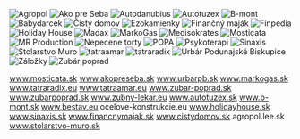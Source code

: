 ![Agropol](/images/referencie/agropol.jpg)
![Ako pre Seba](/images/referencie/akopreseba-sk.jpg)
![Autodanubius](/images/referencie/autodanubius.jpg)
![Autotuzex](/images/referencie/autotuzex.jpg)
![B-mont](/images/referencie/b-mont.jpg)
![Babydarcek](/images/referencie/babydarcek.jpg)
![Čistý domov](/images/referencie/cistydomov.jpg)
![Ezokamienky](/images/referencie/ezokamienky.jpg)
![Finančný maják](/images/referencie/financnymajak.jpg)
![Finpedia](/images/referencie/finpedia.jpg)
![Holiday House](/images/referencie/holidayhouse.jpg)
![Madax](/images/referencie/madax.jpg)
![MarkoGas](/images/referencie/markogas.jpg)
![Medisokrates](/images/referencie/medisokrates.jpg)
![Mosticata](/images/referencie/mosticata.jpg)
![MR Production](/images/referencie/mr-production.jpg)
![Nepecene torty](/images/referencie/nepecenetorty.jpg)
![POPA](/images/referencie/popa.jpg)
![Psykoterapi](/images/referencie/psykoterapipraktiken.jpg)
![Sinaxis](/images/referencie/sinaxis.jpg)
![Stolarstvo Muro](/images/referencie/stolarstvo-muro.jpg)
![tatraamar](/images/referencie/tatraamar.jpg)
![tatraradix](/images/referencie/tatraradix.jpg)
![Urbár Podunajské Biskupice](/images/referencie/urbarpb.JPG)
![Záložky](/images/referencie/zalozky.jpg)
![Zubár poprad](/images/referencie/zubar-poprad.jpg)



www.mosticata.sk
www.akopreseba.sk
www.urbarpb.sk
www.markogas.sk
www.tatraradix.eu
www.tatraamar.eu
www.zubar-poprad.sk
www.zubarpoprad.sk
www.zubny-lekar.eu
www.autotuzex.sk
www.b-mont.sk
www.bestav.eu
ocelove-konstrukcie.eu
www.holidayhouse.sk
www.sinaxis.sk
www.financnymajak.sk
www.cistydomov.sk
agropol.lee.sk
www.stolarstvo-muro.sk